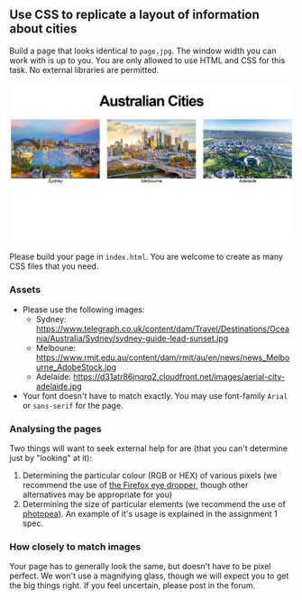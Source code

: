 ## Use CSS to replicate a layout of information about cities

Build a page that looks identical to `page.jpg`. The window width you can work with is up to you. You are only allowed to use HTML and CSS for this task. No external libraries are permitted.

![](./page.jpg)

Please build your page in `index.html`. You are welcome to create as many CSS files that you need.

### Assets

* Please use the following images:
    * Sydney: https://www.telegraph.co.uk/content/dam/Travel/Destinations/Oceania/Australia/Sydney/sydney-guide-lead-sunset.jpg
    * Melboune: https://www.rmit.edu.au/content/dam/rmit/au/en/news/news_Melbourne_AdobeStock.jpg
    * Adelaide: https://d31atr86jnqrq2.cloudfront.net/images/aerial-city-adelaide.jpg
* Your font doesn't have to match exactly. You may use font-family `Arial` or `sans-serif` for the page.

### Analysing the pages

Two things will want to seek external help for are (that you can't determine just by "looking" at it):
1) Determining the particular colour (RGB or HEX) of various pixels (we recommend the use of [the Firefox eye dropper](https://developer.mozilla.org/en-US/docs/Tools/Eyedropper), though other alternatives may be appropriate for you)
2) Determining the size of particular elements (we recommend the use of [photopea](https://www.photopea.com/)). An example of it's usage is explained in the assignment 1 spec.

### How closely to match images

Your page has to generally look the same, but doesn't have to be pixel perfect. We won't use a magnifying glass, though we will expect you to get the big things right. If you feel uncertain, please post in the forum.
